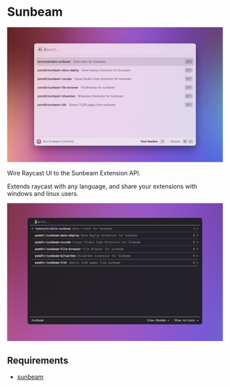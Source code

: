 # Sunbeam

![screenshot](./metadata/sunbeam-1.png)

Wire Raycast UI to the Sunbeam Extension API.

Extends raycast with any language, and share your extensions with windows and linux users.

![screenshot](./metadata/sunbeam-2.png)

## Requirements

- [sunbeam](https://github.com/pomdtr/sunbeam)
